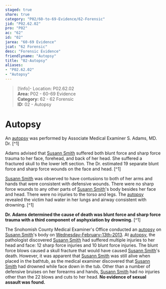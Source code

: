 ```yaml
---  
staged: true  
share: true  
category: "P02/60-to-69-Evidence/62-Forensic"  
jid: "P02.62.02"  
pro: "P02"  
ac: "62"  
id: "02"  
jarea: "60-69 Evidence"  
jcat: "62 Forensic"  
desc: "Forensic Evidence"  
friendlyname: "Autopsy"  
title: "02-Autopsy"  
aliases:   
- "P02.62.02"  
- "Autopsy"  
---  
```

>[!info]- Location: P02.62.02  
>**Area:** P02 - 60-69 Evidence  
>**Category:** 62 - 62 Forensic  
>**ID:** 02 - Autopsy  
  
# Autopsy  
  
An [autopsy](../../60-to-69-Evidence/62-Forensic/02-Autopsy.md) was performed by Associate Medical Examiner S. Adams, MD. Dr. [^1]  
  
Adams advised that [Susann Smith](../../70-to-79-People/71-Victims/02-Susann-Smith.md) suffered both blunt force and sharp force trauma to her face, forehead, and back of her head. She suffered a fractured skull to the lower left section. The Dr. estimated 19 separate blunt force and sharp force wounds on the face and head. [^1]  
  
[Susann Smith](../../70-to-79-People/71-Victims/02-Susann-Smith.md) was observed to have contusions to both of her arms and hands that were consistent with defensive wounds. There were no sharp force wounds to any other parts of [Susann Smith](../../70-to-79-People/71-Victims/02-Susann-Smith.md)'s body besides her face and head. There were no injuries to the torso and legs. The [autopsy](../../60-to-69-Evidence/62-Forensic/02-Autopsy.md) revealed the victim had water in her lungs and airway consistent with drowning. [^1]  
  
**Dr. Adams determined the cause of death was blunt force and sharp force trauma with a third component of asphyxiation by drowning.** [^1]  
  
The Snohomish County Medical Examiner's Office conducted an [autopsy](../../60-to-69-Evidence/62-Forensic/02-Autopsy.md) on [Susann Smith](../../70-to-79-People/71-Victims/02-Susann-Smith.md)'s body on [Wednesday-February-13th-2013](../../10-to-19-Case-Dates/12-Crime-Dates/04-2013-02-13-Wednesday-February-13th-2013.md). At [autopsy](../../60-to-69-Evidence/62-Forensic/02-Autopsy.md), the pathologist discovered [Susann Smith](../../70-to-79-People/71-Victims/02-Susann-Smith.md) had suffered multiple injuries to her head and face: 12 sharp force injuries and 10 blunt force injuries. The blunt force blows caused a skull fracture that would have caused [Susann Smith](../../70-to-79-People/71-Victims/02-Susann-Smith.md)'s death. However, it was apparent that [Susann Smith](../../70-to-79-People/71-Victims/02-Susann-Smith.md) was still alive when placed in the bathtub, as the medical examiner discovered that [Susann Smith](../../70-to-79-People/71-Victims/02-Susann-Smith.md) had drowned while face down in the tub. Other than a number of defensive bruises on her forearms and hands, [Susann Smith](../../70-to-79-People/71-Victims/02-Susann-Smith.md) had no injuries other than the 22 blows and cuts to her head. **No evidence of sexual assault was found.**  
